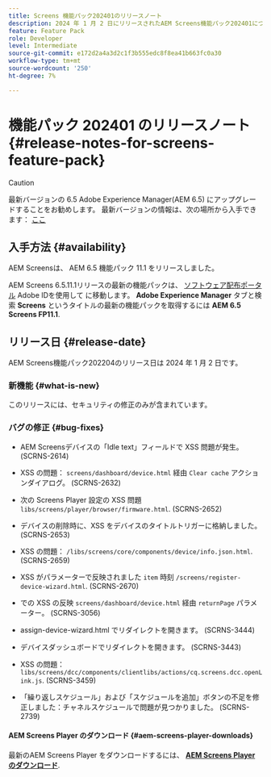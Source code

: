 ```yaml
---
title: Screens 機能パック202401のリリースノート
description: 2024 年 1 月 2 日にリリースされたAEM Screens機能パック202401について説明します。
feature: Feature Pack
role: Developer
level: Intermediate
source-git-commit: e172d2a4a3d2c1f3b555edc8f8ea41b663fc0a30
workflow-type: tm+mt
source-wordcount: '250'
ht-degree: 7%

---
```


# 機能パック 202401 のリリースノート {#release-notes-for-screens-feature-pack}

>[!CAUTION]
>最新バージョンの 6.5 Adobe Experience Manager(AEM 6.5) にアップグレードすることをお勧めします。 最新バージョンの情報は、次の場所から入手できます： [ここ](https://experienceleague.adobe.com/docs/experience-manager-65/content/release-notes/release-notes.html?lang=en)

## 入手方法 {#availability}

AEM Screensは、 AEM 6.5 機能パック 11.1 をリリースしました。

AEM Screens 6.5.11.1リリースの最新の機能パックは、 [ソフトウェア配布ポータル](https://experience.adobe.com/#/downloads/content/software-distribution/en/aem.html) Adobe IDを使用して に移動します。 **Adobe Experience Manager** タブと検索 **Screens** というタイトルの最新の機能パックを取得するには **AEM 6.5 Screens FP11.1**.

## リリース日 {#release-date}

AEM Screens機能パック202204のリリース日は 2024 年 1 月 2 日です。

### 新機能 {#what-is-new}

このリリースには、セキュリティの修正のみが含まれています。

### バグの修正 {#bug-fixes}

* AEM Screensデバイスの「Idle text」フィールドで XSS 問題が発生。 (SCRNS-2614)

* XSS の問題： `screens/dashboard/device.html` 経由 `Clear cache` アクションダイアログ。 (SCRNS-2632)

* 次の Screens Player 設定の XSS 問題 `libs/screens/player/browser/firmware.html`. (SCRNS-2652)

* デバイスの削除時に、XSS をデバイスのタイトルトリガーに格納しました。 (SCRNS-2653)

* XSS の問題： `/libs/screens/core/components/device/info.json.html`. (SCRNS-2659)

* XSS がパラメーターで反映されました `item` 時刻 `/screens/register-device-wizard.html`. (SCRNS-2670)

* での XSS の反映 `screens/dashboard/device.html` 経由 `returnPage` パラメーター。 (SCRNS-3056)

* assign-device-wizard.html でリダイレクトを開きます。 (SCRNS-3444)

* デバイスダッシュボードでリダイレクトを開きます。 (SCRNS-3443)

* XSS の問題： `libs/screens/dcc/components/clientlibs/actions/cq.screens.dcc.openLink.js`. (SCRNS-3459)

* 「繰り返しスケジュール」および「スケジュールを追加」ボタンの不足を修正しました：チャネルスケジュールで問題が見つかりました。 (SCRNS-2739)

#### AEM Screens Player のダウンロード   {#aem-screens-player-downloads}

最新のAEM Screens Player をダウンロードするには、 **[AEM Screens Player のダウンロード](https://download.macromedia.com/screens/index.html)**.
